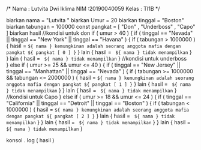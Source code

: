 /*
Nama : Lutvita Dwi Iklima
NIM :20190040059
Kelas : TI1B
*/

biarkan  nama  =  "Lutvita "
biarkan  Umur  =  20
biarkan  tinggal  =  "Boston"
biarkan  tabungan  =  100000
const  pangkat  =  [ "Don" ,  "Underboss" , "Capo" ]
biarkan  hasil
    //kondisi untuk don
    if  ( umur  >  40 )  {
        if  ( tinggal  ==  "Nevada"  ||  tinggal  ==  "New York"  ||  tinggal  ==  "Havana" )  {
            if  ( tabungan  >  1000000 )  {
                hasil  =  ` ${ nama } kemungkinan adalah seorang anggota mafia dengan pangkat ${ pangkat [ 0 ] } `
            } lain {
                hasil  =  ` ${ nama } tidak menampilkan`
            }
        } lain  {
            hasil  =  ` ${ nama } tidak menampilkan`
        }
    //kondisi untuk underboss    
    } else  if  ( umur  >=  25  &&  umur  <=  40 )  {
        if  ( tinggal  ==  "New Jersey"  ||  tinggal  ==  "Manhattan"  ||  tinggal  ==  "Nevada" )  {
            if  ( tabungan  >=  1000000  &&  tabungan  <=  2000000 )  {
                hasil  =  ` ${ nama } kemungkinan adalah seorang anggota mafia dengan pangkat ${ pangkat [ 1 ] } `
            } lain {
                hasil  =  ` ${ nama } tidak menampilkan`
            }
        } lain {
            hasil  =  ` ${ nama } tidak menampilkan`
        }
    //kondisi untuk Capo
    } else  if  ( umur  >=  18  &&  umur  <=  24  )  {
        if  ( tinggal  ==  "California"  ||  tinggal  ==  "Detroit"  ||  tinggal  ==  "Boston"  )  {
            if  ( tabungan  <  1000000 )  {
                hasil  =  ` ${ nama } kemungkinan adalah seorang anggota mafia dengan pangkat ${ pangkat [ 2 ] } `
            } lain {
                hasil  =  ` ${ nama } tidak menampilkan`
            }
        } lain {
            hasil  =  ` ${ nama } tidak menampilkan`
        }
    } lain {
        hasil  =  ` ${ nama } tidak menampilkan`
    }

konsol . log ( hasil )
